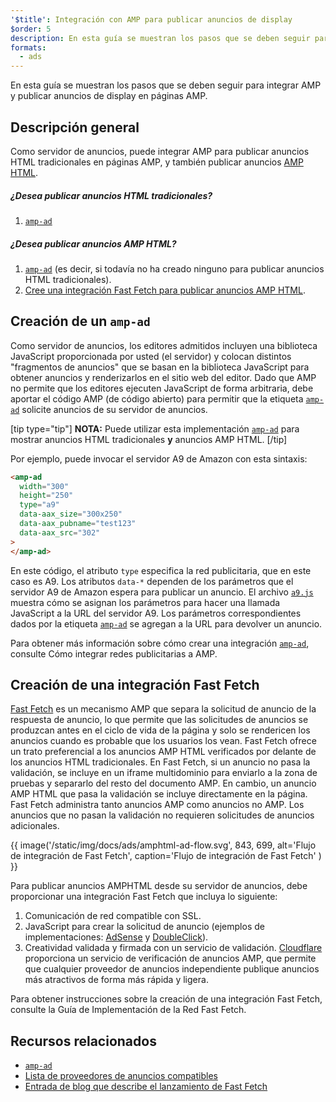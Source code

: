 ```yaml
---
'$title': Integración con AMP para publicar anuncios de display
$order: 5
description: En esta guía se muestran los pasos que se deben seguir para integrar AMP y publicar anuncios de display en páginas AMP.
formats:
  - ads
---
```


En esta guía se muestran los pasos que se deben seguir para integrar AMP y publicar anuncios de display en páginas AMP.

## Descripción general

Como servidor de anuncios, puede integrar AMP para publicar anuncios HTML tradicionales en páginas AMP, y también publicar anuncios [AMP HTML](../../../documentation/guides-and-tutorials/learn/intro-to-amphtml-ads.md).

##### ¿Desea publicar anuncios HTML tradicionales?

1. [`amp-ad`](../../../documentation/components/reference/amp-ad.md)

##### ¿Desea publicar anuncios AMP HTML?

1. [`amp-ad`](../../../documentation/components/reference/amp-ad.md) (es decir, si todavía no ha creado ninguno para publicar anuncios HTML tradicionales).
2. [Cree una integración Fast Fetch para publicar anuncios AMP HTML](#creating-a-fast-fetch-integration).

## Creación de un `amp-ad` <a name="creating-an-amp-ad"></a>

Como servidor de anuncios, los editores admitidos incluyen una biblioteca JavaScript proporcionada por usted (el servidor) y colocan distintos "fragmentos de anuncios" que se basan en la biblioteca JavaScript para obtener anuncios y renderizarlos en el sitio web del editor. Dado que AMP no permite que los editores ejecuten JavaScript de forma arbitraria, debe aportar el código AMP (de código abierto) para permitir que la etiqueta [`amp-ad`](../../../documentation/components/reference/amp-ad.md) solicite anuncios de su servidor de anuncios.

[tip type="tip"] <strong>NOTA:</strong> Puede utilizar esta implementación [`amp-ad`](../../../documentation/components/reference/amp-ad.md) para mostrar anuncios HTML tradicionales **y** anuncios AMP HTML. [/tip]

Por ejemplo, puede invocar el servidor A9 de Amazon con esta sintaxis:

```html
<amp-ad
  width="300"
  height="250"
  type="a9"
  data-aax_size="300x250"
  data-aax_pubname="test123"
  data-aax_src="302"
>
</amp-ad>
```

En este código, el atributo `type` especifica la red publicitaria, que en este caso es A9. Los atributos `data-*` dependen de los parámetros que el servidor A9 de Amazon espera para publicar un anuncio. El archivo [`a9.js`](https://github.com/ampproject/amphtml/blob/main/ads/a9.js) muestra cómo se asignan los parámetros para hacer una llamada JavaScript a la URL del servidor A9. Los parámetros correspondientes dados por la etiqueta [`amp-ad`](../../../documentation/components/reference/amp-ad.md) se agregan a la URL para devolver un anuncio.

Para obtener más información sobre cómo crear una integración [<code>amp-ad</code>](https://github.com/ampproject/amphtml/blob/main/ads/a9.js), consulte <a>Cómo integrar redes publicitarias a AMP</a>.

## Creación de una integración Fast Fetch <a name="creating-a-fast-fetch-integration"></a>

[Fast Fetch](../../../documentation/components/reference/amp-ad.md) es un mecanismo AMP que separa la solicitud de anuncio de la respuesta de anuncio, lo que permite que las solicitudes de anuncios se produzcan antes en el ciclo de vida de la página y solo se rendericen los anuncios cuando es probable que los usuarios los vean. Fast Fetch ofrece un trato preferencial a los anuncios AMP HTML verificados por delante de los anuncios HTML tradicionales. En Fast Fetch, si un anuncio no pasa la validación, se incluye en un iframe multidominio para enviarlo a la zona de pruebas y separarlo del resto del documento AMP. En cambio, un anuncio AMP HTML que pasa la validación se incluye directamente en la página. Fast Fetch administra tanto anuncios AMP como anuncios no AMP. Los anuncios que no pasan la validación no requieren solicitudes de anuncios adicionales.

{{ image('/static/img/docs/ads/amphtml-ad-flow.svg', 843, 699, alt='Flujo de integración de Fast Fetch', caption='Flujo de integración de Fast Fetch' ) }}

Para publicar anuncios AMPHTML desde su servidor de anuncios, debe proporcionar una integración Fast Fetch que incluya lo siguiente:

1. Comunicación de red compatible con SSL.
2. JavaScript para crear la solicitud de anuncio (ejemplos de implementaciones: [AdSense](https://github.com/ampproject/amphtml/tree/main/extensions/amp-ad-network-adsense-impl) y [DoubleClick](https://github.com/ampproject/amphtml/tree/main/extensions/amp-ad-network-doubleclick-impl)).
3. Creatividad validada y firmada con un servicio de validación. [Cloudflare](https://blog.cloudflare.com/firebolt/) proporciona un servicio de verificación de anuncios AMP, que permite que cualquier proveedor de anuncios independiente publique anuncios más atractivos de forma más rápida y ligera.

Para obtener instrucciones sobre la creación de una integración Fast Fetch, consulte la <a>Guía de Implementación de la Red Fast Fetch</a>.

## Recursos relacionados

- [`amp-ad`](../../../documentation/components/reference/amp-ad.md)
- [Lista de proveedores de anuncios compatibles](../../../documentation/guides-and-tutorials/develop/monetization/ads_vendors.md)
- [Entrada de blog que describe el lanzamiento de Fast Fetch](https://blog.amp.dev/2017/08/21/even-faster-loading-ads-in-amp/)
